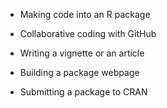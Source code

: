 - Making code into an R package

- Collaborative coding with GitHub

- Writing a vignette or an article

- Building a package webpage

- Submitting a package to CRAN
